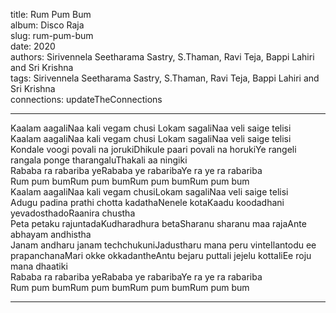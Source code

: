 title: Rum Pum Bum  
album: Disco Raja  
slug: rum-pum-bum  
date: 2020  
authors: Sirivennela Seetharama Sastry, S.Thaman, Ravi Teja, Bappi Lahiri and Sri Krishna  
tags: Sirivennela Seetharama Sastry, S.Thaman, Ravi Teja, Bappi Lahiri and Sri Krishna  
connections: updateTheConnections  

------------

Kaalam aagaliNaa kali vegam chusi Lokam sagaliNaa veli saige telisi  
Kaalam aagaliNaa kali vegam chusi Lokam sagaliNaa veli saige telisi  
Kondale voogi povali na jorukiDhikule paari povali na horukiYe rangeli rangala ponge tharangaluThakali aa ningiki  
Rababa ra rabariba yeRababa ye rabaribaYe ra ye ra rabariba  
Rum pum bumRum pum bumRum pum bumRum pum bum  
Kaalam aagaliNaa kali vegam chusiLokam sagaliNaa veli saige telisi  
Adugu padina prathi chotta kadathaNenele kotaKaadu koodadhani yevadosthadoRaanira chustha  
Peta petaku rajuntadaKudharadhura betaSharanu sharanu maa rajaAnte abhayam andhistha  
Janam andharu janam techchukuniJadustharu mana peru vinteIlantodu ee prapanchanaMari okke okkadantheAntu bejaru puttali jejelu kottaliEe roju mana dhaatiki  
Rababa ra rabariba yeRababa ye rabaribaYe ra ye ra rabariba  
Rum pum bumRum pum bumRum pum bumRum pum bum  


------------

